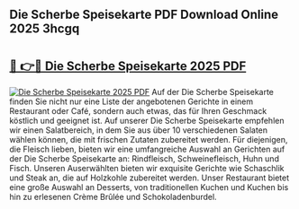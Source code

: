 ## Die Scherbe Speisekarte PDF Download Online 2025 3hcgq

# <h2><a href="http://gc8oyu.nevu.top/?p=Die+Scherbe+Speisekarte">🔗 👉🔴 Die Scherbe Speisekarte 2025 PDF</a></h2>

[![Die Scherbe Speisekarte 2025 PDF](https://i.imgur.com/dBaPXMq.png)](http://gc8oyu.nevu.top/?p=Die+Scherbe+Speisekarte)
Auf der Die Scherbe Speisekarte finden Sie nicht nur eine Liste der angebotenen Gerichte in einem Restaurant oder Café, sondern auch etwas, das für Ihren Geschmack köstlich und geeignet ist. Auf unserer Die Scherbe Speisekarte empfehlen wir einen Salatbereich, in dem Sie aus über 10 verschiedenen Salaten wählen können, die mit frischen Zutaten zubereitet werden. Für diejenigen, die Fleisch lieben, bieten wir eine umfangreiche Auswahl an Gerichten auf der Die Scherbe Speisekarte an: Rindfleisch, Schweinefleisch, Huhn und Fisch. Unseren Auserwählten bieten wir exquisite Gerichte wie Schaschlik und Steak an, die auf Holzkohle zubereitet werden. Unser Restaurant bietet eine große Auswahl an Desserts, von traditionellen Kuchen und Kuchen bis hin zu erlesenen Crème Brûlée und Schokoladenburdel.
